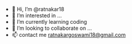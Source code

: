 - 👋 Hi, I’m @ratnakar18
- 👀 I’m interested in ...
- 🌱 I’m currently learning coding
- 💞️ I’m looking to collaborate on ...
- 📫 contact me ratnakargoswami18@gmail.com


<!---
ratnakar18/ratnakar18 is a ✨ special ✨ repository because its `README.md` (this file) appears on your GitHub profile.
You can click the Preview link to take a look at your changes.
--->
